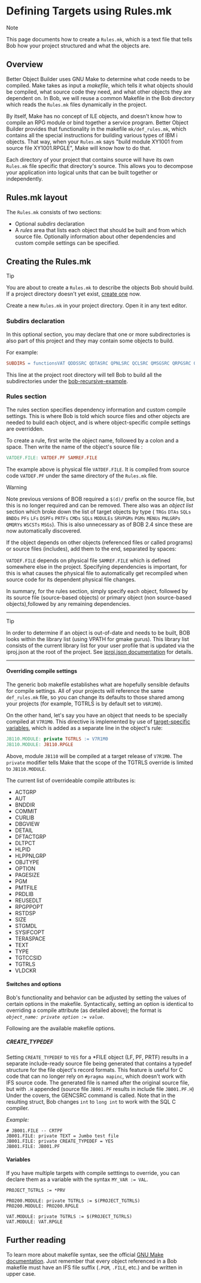 # Defining Targets using Rules.mk

> [!NOTE]
>
> This page documents how to create a `Rules.mk`, which is a text file that tells Bob how your project structured and what the objects are.

## Overview

Better Object Builder uses GNU Make to determine what code needs to be compiled. Make takes as input a _makefile_, which tells it what objects should be compiled, what source code they need, and what other objects they are dependent on. In Bob, we will reuse a common Makefile in the Bob directory which reads the `Rules.mk` files dynamically in the project.

By itself, Make has no concept of ILE objects, and doesn't know how to compile an RPG module or bind together a service program.  Better Object Builder provides that functionality in the makefile `mk/def_rules.mk`,  which contains all the special instructions for building various types of IBM i objects. That way, when your `Rules.mk` says "build module XY1001 from source file XY1001.RPGLE", Make will know how to do that.

Each directory of your project that contains source will have its own `Rules.mk` file specific that directory's source.  This allows you to decompose your application into logical units that can be built together or independently.

## Rules.mk layout

The `Rules.mk` consists of two sections:

- Optional _subdirs_ declaration
- A _rules_ area that lists each object that should be built and from which source file. Optionally information about other dependencies and custom compile settings can be specified.

## Creating the Rules.mk

> [!TIP]
>
> You are about to create a `Rules.mk` to describe the objects Bob should build.  If a project directory doesn't yet exist, [create one](prepare-the-project/create-a-new-project) now.

Create a new `Rules.mk` in your project directory.  Open it in any text editor.

### Subdirs declaration

In this optional section, you may declare that one or more subdirectories is also part of this project and they may contain some objects to build.

For example:

```makefile
SUBDIRS = functionsVAT QDDSSRC QDTASRC QPNLSRC QCLSRC QMSGSRC QRPGSRC QRPGLESRC QCBLSRC QSRVSRC QILESRVSRC QBNDSRC QILESRC QCMDSRC QSQLSRC
```

This line at the project root directory will tell Bob to build all the subdirectories under the [bob-recursive-example](https://github.com/edmundreinhardt/bob-recursive-example).

### Rules section

The rules section specifies dependency information and custom compile settings. This is where Bob is told which source files and other objects are needed to build each object, and is where object-specific compile settings are overridden.

To create a rule, first write the object name, followed by a colon and a space.  Then write the name of the object's source file :

```makefile
VATDEF.FILE: VATDEF.PF SAMREF.FILE
```

The example above is physical file `VATDEF.FILE`.  It is compiled from source code `VATDEF.PF` under the same directory of the `Rules.mk` file.

> [!WARNING]
>
> Note previous versions of BOB required a `$(d)/` prefix on the source file, but this is no longer required and can be removed.  There also was an _object list_ section which broke down the list of target objects by type ( `TRGs` `DTAs` `SQLs` `BNDDs` `PFs` `LFs` `DSPFs` `PRTFs` `CMDs` `SQLs` `MODULEs` `SRVPGMs` `PGMs` `MENUs` `PNLGRPs` `QMQRYs` `WSCSTs` `MSGs`).  This is also unnecessary as of BOB 2.4 since these are now automatically discovered.

If the object depends on other objects (referenced files or called programs) or source files (includes), add them to the end, separated by spaces:

`VATDEF.FILE` depends on physical file `SAMREF.FILE` which is defined somewhere else in the project.  Specifying dependencies is important, for this is what causes the physical file to automatically get recompiled when source code for its dependent physical file changes.

In summary, for the rules section, simply specify each object, followed by its source file (source-based objects) or primary object (non source-based objects),followed by any remaining dependencies.

---


> [!TIP]
>
> In order to determine if an object is out-of-date and needs to be built, BOB looks within the library list (using VPATH for gmake gurus).  This library list consists of the current library list for your user profile that is updated via the iproj.json at the root of the project.  See [iproj.json documentation](iproj-json.md) for details.

---

#### Overriding compile settings

The generic bob makefile establishes what are hopefully sensible defaults for compile settings.  All of your projects will reference the same `def_rules.mk` file, so you can change its defaults to those shared among your projects (for example, TGTRLS is by default set to `V6R1M0`).

On the other hand, let's say you have an object that needs to be specially compiled at `V7R1M0`.  This directive is implemented by use of [target-specific variables](https://www.gnu.org/software/make/manual/make.html#Target_002dspecific), which is added as a separate line in the object's rule:

```makefile
JB110.MODULE: private TGTRLS := V7R1M0
JB110.MODULE: JB110.RPGLE
```

Above, module `JB110` will be compiled at a target release of `V7R1M0`.  The `private` modifier tells Make that the scope of the TGTRLS override is limited to `JB110.MODULE`.

The current list of overrideable compile attributes is:

* ACTGRP
* AUT
* BNDDIR
* COMMIT
* CURLIB
* DBGVIEW
* DETAIL
* DFTACTGRP
* DLTPCT
* HLPID
* HLPPNLGRP
* OBJTYPE
* OPTION
* PAGESIZE
* PGM
* PMTFILE
* PRDLIB
* REUSEDLT
* RPGPPOPT
* RSTDSP
* SIZE
* STGMDL
* SYSIFCOPT
* TERASPACE
* TEXT
* TYPE
* TGTCCSID
* TGTRLS
* VLDCKR

#### Switches and options

Bob's functionality and behavior can be adjusted by setting the values of certain options in the makefile.  Syntactically, setting an option is identical to overriding a compile attribute (as detailed above); the format is _`object_name: private option := value`_.

Following are the available makefile options.

##### CREATE_TYPEDEF
Setting `CREATE_TYPEDEF` to `YES` for a *FILE object (LF, PF, PRTF) results in a separate include-ready source file being generated that contains a typedef structure for the file object's record formats.  This feature is useful for C code that can no longer rely on `#pragma mapinc`, which doesn't work with IFS source code.  The generated file is named after the original source file, but with `.H` appended (source file `JB001.PF` results in include file `JB001.PF.H`)  Under the covers, the GENCSRC command is called.  Note that in the resulting struct, Bob changes `int` to `long int` to work with the SQL C compiler.

_Example:_

```
# JB001.FILE -- CRTPF
JB001.FILE: private TEXT = Jumbo test file
JB001.FILE: private CREATE_TYPEDEF = YES
JB001.FILE: JB001.PF
```
#### Variables

If you have multiple targets with compile setttings to override, you can declare them as a variable with the syntax `MY_VAR := VAL`.

```
PROJECT_TGTRLS := *PRV

PRO200.MODULE: private TGTRLS := $(PROJECT_TGTRLS)
PRO200.MODULE: PRO200.RPGLE

VAT.MODULE: private TGTRLS := $(PROJECT_TGTRLS)
VAT.MODULE: VAT.RPGLE

```

## Further reading

To learn more about makefile syntax, see the official [GNU Make documentation](https://www.gnu.org/software/make/manual/make.html).  Just remember that every object referenced in a Bob makefile must have an IFS file suffix (`.PGM`, `.FILE`, etc.) and be written in upper case.